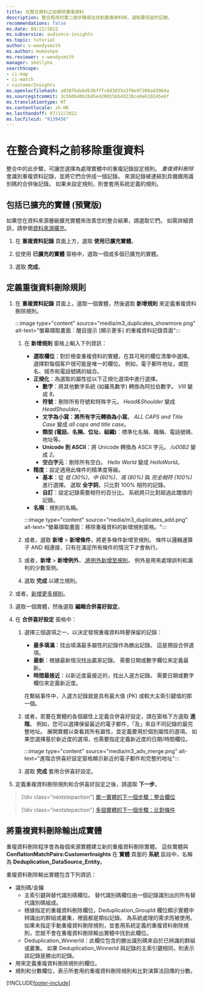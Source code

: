 ```yaml
---
title: 在整合資料之前移除重復資料
description: 整合程序的第二個步驟是在找到重複資料時，選取要保留的記錄。
recommendations: false
ms.date: 04/22/2022
ms.subservice: audience-insights
ms.topic: tutorial
author: v-wendysmith
ms.author: mukeshpo
ms.reviewer: v-wendysmith
manager: shellyha
searchScope:
- ci-map
- ci-match
- customerInsights
ms.openlocfilehash: a838fbdabdb3bfffc6d3835a3f0e97306a43964a
ms.sourcegitcommit: 3c5b0b40b2b45e420015bbdd228ce0e610245e6f
ms.translationtype: HT
ms.contentlocale: zh-HK
ms.lasthandoff: 07/12/2022
ms.locfileid: "9139456"
---
```

# <a name="remove-duplicates-before-unifying-data"></a>在整合資料之前移除重復資料

整合中的此步驟，可讓您選擇為處理實體中的重複記錄設定規則。 *重復資料刪除* 會識別重複資料記錄，並將它們合併成一個記錄。 來源記錄被連結到具備備用識別碼的合併後記錄。 如果未設定規則，則會套用系統定義的規則。

## <a name="include-enriched-entities-preview"></a>包括已擴充的實體 (預覽版)

如果您在資料來源層級擴充實體來改善您的整合結果，請選取它們。 如需詳細資訊，請參閱[資料來源擴充](data-sources-enrichment.md)。

1. 在 **重複資料記錄** 頁面上方，選取 **使用已擴充實體**。

1. 從使用 **已擴充的實體** 窗格中，選取一個或多個已擴充的實體。

1. 選取 **完成**。

## <a name="define-deduplication-rules"></a>定義重復資料刪除規則

1. 在 **重複資料記錄** 頁面上，選取一個實體，然後選取 **新增規則** 來定義重複資料刪除規則。

   :::image type="content" source="media/m3_duplicates_showmore.png" alt-text="螢幕擷取畫面：醒目提示 [顯示更多] 的重複資料記錄頁面":::

   1. 在 **新增規則** 窗格上輸入下列資訊：
      - **選取欄位**：對於檢查重複資料的實體，在其可用的欄位清單中選擇。 選擇對每個客戶很可能是唯一的欄位。 例如，電子郵件地址，或姓名、城市和電話號碼的組合。
      - **正規化**：為選取的屬性從以下正規化選項中進行選擇。
        - **數字**：將其他數字系統 (如羅馬數字) 轉換為阿拉伯數字。 *VIII* 變成 *8*。
        - **符號**：刪除所有符號和特殊字元。 *Head&Shoulder* 變成 *HeadShoulder*。
        - **文字為小寫：將所有字元轉換為小寫**。 *ALL CAPS and Title Case* 變成 *all caps and title case*。
        - **類型 (電話、名稱、位址、組織)**：標準化名稱、職稱、電話號碼、地址等。
        - **Unicode 到 ASCII**：將 Unicode 轉換為 ASCII 字元。 */u00B2* 變成 *2*。
        - **空白字元**：刪除所有空白。 *Hello   World* 變成 *HelloWorld*。
      - **精度**：設定適用此條件的精準度等級。
        - **基本**：從 *低 (30%)*、*中 (60%)*、*高 (80%)* 與 *完全相符 (100%)* 進行選擇。 選取 **全字詞**，只比對 100% 相符的記錄。
        - **自訂**：設定記錄需要相符的百分比。 系統將只比對超過此閾值的記錄。
      - **名稱**：規則的名稱。

      :::image type="content" source="media/m3_duplicates_add.png" alt-text="螢幕擷取畫面：移除重複資料的新增規則窗格。":::

   1. 或者，選取 **新增** > **新增條件**，將更多條件新增至規則。 條件以邏輯運算子 AND 相連接，只有在滿足所有條件的情況下才會執行。

   1. 或者，**新增** > **新增例外**，[ 將例外新增至規則](match-entities.md#add-exceptions-to-a-rule)。 例外是用來處理誤判和漏判的少數案例。

   1. 選取 **完成** 以建立規則。

1. 或者，[新增更多規則](#define-deduplication-rules)。

1. 選取一個實體，然後選取 **編輯合併喜好設定**。

1. 在 **合併喜好設定** 窗格中：
   1. 選擇三個選項之一，以決定發現重複資料時要保留的記錄：
      - **最多填滿**：找出填滿最多屬性的記錄作為勝出記錄。 這是預設合併選項。
      - **最新**：根據最新情況找出贏家記錄。 需要日期或數字欄位來定義最新。
      - **時間最接近**：以新近度最接近的，找出入選方記錄。 需要日期或數字欄位來定義新近度。
      
      在繫結事件中，入選方記錄就是具有最大值 (PK) 或較大主索引鍵值的那一個。
      
   1. 或者，若要在實體的各個屬性上定義合併喜好設定，請在窗格下方選取 **進階**。 例如，您可以選擇保留最近的電子郵件，「及」來自不同記錄的最完整地址。 展開實體以查看其所有屬性，並定義要用於個別屬性的選項。 如果您選擇基於新近度的選項，也需要指定定義新近度的日期/時間欄位。

      :::image type="content" source="media/m3_adv_merge.png" alt-text="進階合併喜好設定窗格顯示新近的電子郵件和完整的地址":::

   1. 選取 **完成** 套用合併喜好設定。

1. 定義重複資料刪除規則和合併喜好設定之後，請選取 **下一步**。
  
> [!div class="nextstepaction"]
> [單一實體的下一個步驟：整合欄位](merge-entities.md)

> [!div class="nextstepaction"]
> [多個實體的下一個步驟：比對條件](match-entities.md)

## <a name="deduplication-output-as-an-entity"></a>將重複資料刪除輸出成實體

重複資料刪除程序會為每個來源實體建立新的重複資料刪除實體。 這些實體與 **ConflationMatchPairs:CustomerInsights** 在 **實體** 頁面的 **系統** 區段中，名稱為 **Deduplication_DataSource_Entity**。

重複資料刪除輸出實體包含下列資訊：

- 識別碼/金鑰
  - 主索引鍵與替代識別碼欄位。 替代識別碼欄位由一個記錄識別出的所有替代識別碼組成。
  - 根據指定的重複資料刪除欄位，Deduplication_GroupId 欄位顯示實體中辨識出的群組或叢集，裡面都是類似記錄。 為系統處理的需求而被使用。 如果未指定手動重複資料刪除規則，並套用系統定義的重複資料刪除規則，您就不會在重複資料刪除輸出實體中找到此欄位。
  - Deduplication_WinnerId：此欄位包含的勝出識別碼來自於已辨識的群組或叢集。 如果 Deduplication_WinnerId 與記錄的主索引鍵相同，則表示該記錄是勝出的記錄。
- 用來定義重複資料刪除規則的欄位。
- 規則和分數欄位，表示所套用的重複資料刪除規則和比對演算法回傳的分數。

[!INCLUDE[footer-include](includes/footer-banner.md)]
